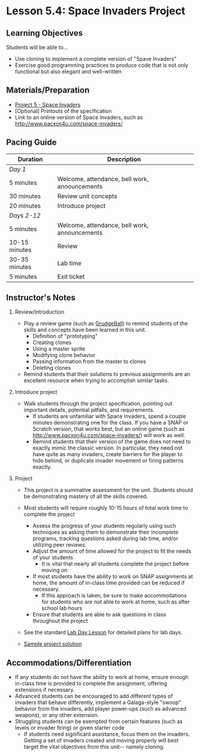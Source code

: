 # Lesson 5.4: Space Invaders Project

## Learning Objectives

Students will be able to...

-   Use cloning to implement a complete version of "Spave Invaders"
-   Exercise good programming practices to produce code that is not only functional but also elegant and well-written

## Materials/Preparation

-   [Project 5 - Space Invaders](project_5.md)
-   [Optional] Printouts of the specification
-   Link to an online version of Space Invaders, such as <http://www.pacxon4u.com/space-invaders/> 

## Pacing Guide

| Duration      | Description                                   |
| ------------- | --------------------------------------------- |
| _Day 1_       |                                               |
| 5 minutes     | Welcome, attendance, bell work, announcements |
| 30 minutes    | Review unit concepts                          |
| 20 minutes    | Introduce project                             |
| _Days 2-12_    |                                               |
| 5 minutes     | Welcome, attendance, bell work, announcements |
| 10-15 minutes | Review                                        |
| 30-35 minutes | Lab time                                      |
| 5 minutes     | Exit ticket                                   |

## Instructor's Notes

1.  Review/Introduction
    -   Play a review game (such as [GrudgeBall](http://toengagethemall.blogspot.com/2013/02/grudgeball-review-game-where-kids-attack.html)) to remind students of the skills and concepts have been learned in this unit.
        -   Definition of "prototyping"
        -   Creating clones
        -   Using a master sprite
        -   Modifying clone behavior
        -   Passing information from the master to clones
        -   Deleting clones
    -   Remind students that their solutions to previous assignments are an excellent resource when trying to accomplish similar tasks.
2.  Introduce project
    -   Walk students through the project specification, pointing out important details, potential pitfalls, and requirements.
        -   If students are unfamiliar with Space Invaders, spend a couple minutes demonstrating one for the class.  If you have a SNAP or Scratch version, that works best, but an online game (such as <http://www.pacxon4u.com/space-invaders/>) will work as well.
        -   Remind students that their version of the game does not need to exactly mimic the classic version.  In particular, they need not have quite as many invaders, create barriers for the player to hide behind, or duplicate invader movement or firing patterns exactly.
3.  Project

    -   This project is a summative assessment for the unit.  Students should be demonstrating mastery of all the skills covered.
    -   Most students will require roughly 10-15 hours of total work time to complete the project
        -   Assess the progress of your students regularly using such techniques as asking them to demonstrate their incomplete programs, tracking questions asked during lab time, and/or utilizing peer reviews.
        -   Adjust the amount of time allowed for the project to fit the needs of your students
            -   It is vital that nearly all students complete the project before moving on
        -   If most students have the ability to work on SNAP assignments at home, the amount of in-class time provided can be reduced if necessary.
            -   If this approach is taken, be sure to make accommodations for students who are _not_ able to work at home, such as after school lab hours
        -   Ensure that students are able to ask questions in class throughout the project
    -   See the standard [Lab Day Lesson](lab_day_lesson.md) for detailed plans for lab days.

    -   [Sample project solution]()

## Accommodations/Differentiation

-   If any students do not have the ability to work at home, ensure enough in-class time is provided to complete the assignment, offering extensions if necessary.
-   Advanced students can be encouraged to add different types of invaders that behave differently, implement a Galaga-style "swoop" behavior from the invaders, add player power-ups (such as advanced weapons), or any other extension.
-   Struggling students can be exempted from certain features (such as levels or invader firing) or given starter code
    -   If students need significant assistance, focus them on the invaders.  Getting a set of invaders created and moving properly will best target the vital objectives from this unit-- namely cloning.
